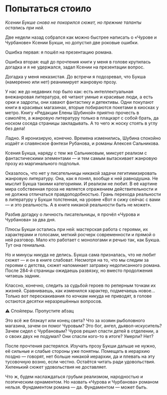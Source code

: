 # Попытаться стоило

_Ксении Букше снова не покорился сюжет, но прежние таланты остались при ней._

Две недели назад собрался как можно быстрее написать о «Чурове и Чурбанове» Ксении Букши, но допустил две роковые ошибки.

Ошибка первая: я пошёл на презентацию романа.

Ошибка вторая: ещё до прочтения книги у меня в голове крутилась догадка и я не удержался, задал Ксении на презентации вопрос.

Догадка у меня неказистая. До встречи я подозревал, что Букша (намеренно или нет) реанимирует жанровую прозу.

У нас же до недавних пор было как: есть интеллектуальная внежанровая литература, её читают умные и красивые люди, а есть орки и задроты, они хавают фантастику и детективы. Одни покупают книги в красивых магазинах, вторые побираются покетами в киосках у метро. Книгу «Редакции Елены Шубиной» приятно прочесть в самолёте, а жанровую литературу только в плацкарт с собой брать, да носком соседа страницы закладывать. А то чего ж носку стоять в углу без дела!

Ладно. Я иронизирую, конечно. Времена изменились, Шубина спокойно издаёт и славянское фэнтези Рубанова, и романы Алексея Сальникова.

Ксения Букша, наряду с тем же Сальниковым, миксует реализм с фантастическими элементами — и тем самым вытаскивает жанровую прозу из маргинального подполья.

Оказалось, что нет у писательницы никакой задачи легитимизировать жанровую литературу. Она, как я понял, вообще к ней равнодушна. Не мыслит Букша такими категориями. И реализм не любит. В её картине мира собственная проза не является отражением действительности и не должна отличаться правдоподобностью. Грань перехода реальности в литературу у Букши толстенная, на уровне «Вот я сижу сейчас с вами — и это реальность. А в книге никакой реальности быть не может».

Разбив догадку о личность писательницы, я прочёл «Чурова и Чурбанова» за два дня.

Плюсы Букши остались при ней: мастерская работа с героями, их характерами и голосами, меткий росчерк современности и прямой о ней разговор. Мало кто работает с монологами и речью так, как Букша. Тут она гениальна.

Но и минусы никуда не делись. Букша сама призналась, что не любит сюжет — и он в книге слабоват. Несмотря на то, что мы следим за героями с детства, сюжет напоминает затравку недописанного романа. После 284-й страницы ожидаешь развязку, но вместо продолжения читаешь задник.

Классно, конечно, следить за судьбой героев по реперным точкам их жизней. Сравниваешь, как изменился характер, подмечаешь новое… Только вот перескакивания по кочкам никуда не приводят, в голове остаются десятки неразрешённых вопросов.

⚠️ Спойлеры. Пропустите абзац

Это всё же блэкаут или конец света? Что за хозяин рыболовного магазина, зачем он помог Чуровым? Это бог, ангел, дьявол-искуситель? Зачем сидел с Чурбановым? Чуров решил спасти детей в отделении, а о своих двух не подумал? Они спасли кого-то в итоге? Умерли? Нет?

После прочтения растерялся. Изучать прозу Букши дальше не нужно, её сильные и слабые стороны уже понятны. Помещать в иерархию поздно — говорят, нет больше никакой иерархии, да и плевать на эту тусовочную возню, если честно. Остаётся читать ради удовольствия. Хиленький сюжет удовольствия не доставляет.

Что ж, будем наслаждаться грубым реализмом, народностью и поэтическим орнаментом. Но назвать «Чурова и Чурбанова» романом нельзя. Фундаментом романа — да. Фундаментом — может быть.